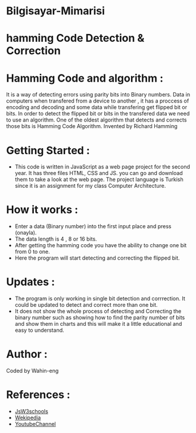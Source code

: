 # Bilgisayar-Mimarisi

# hamming Code Detection & Correction 



# Hamming Code and algorithm : 

It is a way of detecting errors using parity bits into Binary numbers. Data in computers when transfered from a device to another , 
it has a proccess of encoding and decoding and some data while transfering  get  flipped bit or bits. In order to detect the flipped bit or bits in the transfered data we need to use an algorithm. One of the oldest algorithm that detects and corrects those bits is Hamming Code Algorithm. Invented by Richard Hamming


# Getting Started : 

- This code is written in JavaScript as a web page project for the second year. It has three files HTML, CSS and JS.  you can go and download them to take a look at the web page. The project language is Turkish since it is an assignment for my class Computer Architecture.

# How it works : 

- Enter a data (Binary number) into the first input place and press (onayla). 
- The data length is 4 , 8 or 16 bits.  
- After getting the hamming code you have the ability to change one bit from 0 to one. 
- Here the program will start detecting and correcting the flipped bit. 

# Updates : 

- The program is only working in single bit detection and corrrection. It could be updated to detect and correct more than one bit. 
- It does not show the whole process of detecting and Correcting the binary number such as showing how to find the parity number of bits
and show them in charts and this will make it a little educational and easy to understand.

# Author :
Coded by Wahin-eng 

# References : 

- [JsW3schools](https://www.w3schools.com/js/)
- [Wekipedia](https://en.wikipedia.org/wiki/Hamming_code) 
- [YoutubeChannel](https://www.youtube.com/watch?v=wbH2VxzmoZk)



